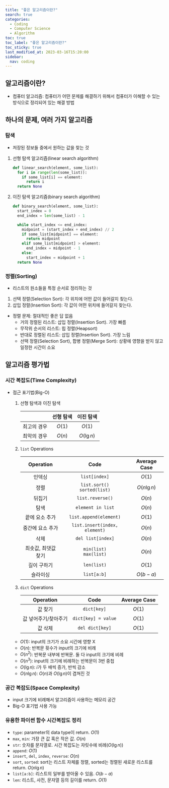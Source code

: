 ```yaml
---
title: "좋은 알고리즘이란?"
search: true
categories: 
  - Coding
  - Computer Science
  - Algorithm
toc: true
toc_label: "좋은 알고리즘이란?"
toc_sticky: true
last_modified_at: 2023-03-16T15:20:00
sidebar:
  nav: coding
---
```


## 알고리즘이란?

* 컴퓨터 알고리즘: 컴퓨터가 어떤 문제를 해결하기 위해서 컴퓨터가 이해할 수 있는 방식으로 정리되어 있는 해결 방법

## 하나의 문제, 여러 가지 알고리즘

### 탐색
* 저장된 정보들 중에서 원하는 값을 찾는 것

1. 선형 탐색 알고리즘(linear search algorithm)
    ```python
    def linear_search(element, some_list):
      for i in range(len(some_list)):
        if some_list[i] == element:
          return i
      return None
    ```
2. 이진 탐색 알고리즘(binary search algorithm)
    ```python
    def binary_search(element, some_list):
      start_index = 0
      end_index = len(some_list) - 1

      while start_index <= end_index:
        midpoint = (start_index + end_index) // 2
        if some_list[midpoint] == element:
          return midpoint
        elif some_list[midpoint] > element:
          end_index = midpoint - 1
        else:
          start_index = midpoint + 1
      return None
    ```

### 정렬(Sorting)
* 리스트의 원소들을 특정 순서로 정리하는 것

1. 선택 정렬(Selection Sort): 각 위치에 어떤 값이 들어갈지 찾는다.
2. 삽입 정렬(Insertion Sort): 각 값이 어떤 위치에 들어갈지 찾는다.

* 정렬 문제: 절대적인 좋은 답 없음
    * 거의 정렬된 리스트: 삽입 정렬(Insertion Sort). 가장 빠름
    * 무작위 순서의 리스트: 힙 정렬(Heapsort)
    * 반대로 정렬된 리스트: 삽입 정렬(Insertion Sort). 가장 느림
    * 선택 정렬(Selection Sort), 합병 정렬(Merge Sort): 상황에 영향을 받지 않고 일정한 시간이 소요

## 알고리즘 평가법

### 시간 복잡도(Time Complexity)
* 점근 표기법(Big-O)
    1. 선형 탐색과 이진 탐색

        ||선형 탐색|이진 탐색|
        |:---:|:---:|:---:|
        |최고의 경우|$O(1)$|$O(1)$|
        |최악의 경우|$O(n)$|$O(\lg n)$|

    2. `list` Operations

        |Operation|Code|Average Case|
        |:---:|:---:|:---:|
        |인덱싱|`list[index]`|$O(1)$|
        |정렬|`list.sort()`<br>`sorted(list)`|$O(n\lg n)$|
        |뒤집기|`list.reverse()`|$O(n)$|
        |탐색|`element in list`|$O(n)$|
        |끝에 요소 추가|`list.append(element)`|$O(1)$|
        |중간에 요소 추가|`list.insert(index, element)`|$O(n)$|
        |삭제|`del list[index]`|$O(n)$|
        |최솟값, 최댓값 찾기|`min(list)`<br>`max(list)`|$O(n)$|
        |길이 구하기|`len(list)`|$O(1)$|
        |슬라이싱|`list[a:b]`|$O(b-a)$|

    3. `dict` Operations

        |Operation|Code|Average Case|
        |:---:|:---:|:---:|
        |값 찾기|`dict[key]`|$O(1)$|
        |값 넣어주기/찾아주기|`dict[key] = value`|$O(1)$|
        |값 삭제|`del dict[key]`|$O(1)$|

    * $O(1)$: input의 크기가 소요 시간에 영향 X
    * $O(n)$: 반복문 횟수가 input의 크기에 비례
    * $O(n^2)$: 반복문 내부에 반복문. 둘 다 input의 크기에 비례
    * $O(n^3)$: input의 크기에 비례하는 반복문이 3번 중첩
    * $O(\lg n)$: $i$가 두 배씩 증가, 반씩 감소
    * $O(n\lg n)$: $O(n)$과 $O(\lg n)$이 겹쳐진 것
  
### 공간 복잡도(Space Complexity)
* input 크기에 비례해서 알고리즘이 사용하는 메모리 공간
* Big-O 표기법 사용 가능
  
### 유용한 파이썬 함수 시간복잡도 정리

* `type`: parameter의 data type이 return. $O(1)$
* `max`, `min`: 가장 큰 값 혹은 작은 값. $O(n)$
* `str`: 숫자를 문자열로. 시간 복잡도는 자릿수에 비례($O(\lg n)$)
* `append`: $O(1)$
* `insert`, `del`, `index`, `reverse`: $O(n)$
* `sort`, `sorted`: sort는 리스트 자체를 정렬, sorted는 정렬된 새로운 리스트를 return. $O(n\lg n)$
* `list[a:b]`: 리스트의 일부를 받아올 수 있음. $O(b-a)$
* `len`: 리스트, 사전, 문자열 등의 길이를 return. $O(1)$